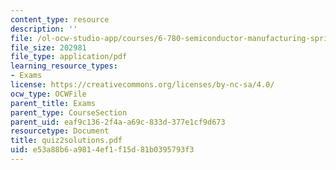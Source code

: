 ```yaml
---
content_type: resource
description: ''
file: /ol-ocw-studio-app/courses/6-780-semiconductor-manufacturing-spring-2003/e53a88b6a9814ef1f15d81b0395793f3_quiz2solutions.pdf
file_size: 202981
file_type: application/pdf
learning_resource_types:
- Exams
license: https://creativecommons.org/licenses/by-nc-sa/4.0/
ocw_type: OCWFile
parent_title: Exams
parent_type: CourseSection
parent_uid: eaf9c136-2f4a-a69c-833d-377e1cf9d673
resourcetype: Document
title: quiz2solutions.pdf
uid: e53a88b6-a981-4ef1-f15d-81b0395793f3
---
```

